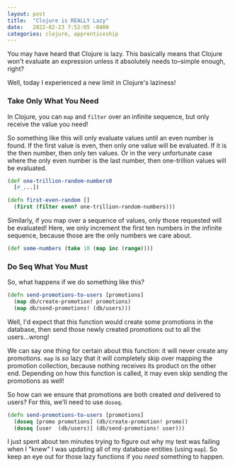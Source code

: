 ```yaml
---
layout: post
title:  "Clojure is REALLY Lazy"
date:   2022-02-23 7:52:05 -0400
categories: clojure, apprenticeship
---
```


You may have heard that Clojure is lazy. This
basically means that Clojure won't evaluate an expression
unless it absolutely needs to–simple enough, right?

Well, today I experienced a new limit in Clojure's laziness!

### Take Only What You Need

In Clojure, you can `map` and `filter` over an infinite
sequence, but only receive the value you need!

So something like this will only evaluate values until 
an even number is found. If the first value is even,
then only one value will be evaluated. If it is the
then number, then only ten values. Or in the very
unfortunate case where the only even number is the 
last number, then one-trillion values will be evaluated.

````clojure
(def one-trillion-random-numbers0
  [#_...])

(defn first-even-random []
  (first (filter even? one-trillion-random-numbers)))
````

Similarly, if you map over a sequence of values,
only those requested will be evaluated! Here,
we only increment the first ten numbers in the 
infinite sequence, because those are the only
numbers we care about.

````clojure
(def some-numbers (take 10 (map inc (range))))
````

### Do Seq What You Must

So, what happens if we do something like this?

````clojure
(defn send-promotions-to-users [promotions]
  (map db/create-promotion! promotions)
  (map db/send-promotions! (db/users)))
````

Well, I'd expect that this function would create some 
promotions in the database, then send those newly created
promotions out to all the users...wrong!

We can say one thing for certain about this function:
it will never create any promotions. `map` is _so_ lazy
that it will completely skip over mapping the promotion 
collection, because nothing receives its product on the 
other end. Depending on how this function is called, it
may even skip sending the promotions as well!

So how can we ensure that promotions are both created
_and_ delivered to users? For this, we'll need to 
use `doseq`.

````clojure
(defn send-promotions-to-users [promotions]
  (doseq [promo promotions] (db/create-promotion! promo))
  (doseq [user  (db/users)] (db/send-promotions! user)))
````

I just spent about ten minutes trying to figure out why
my test was failing when I "knew" I was updating all
of my database entities (using `map`). So keep an eye
out for those lazy functions if you _need_ something to
happen.